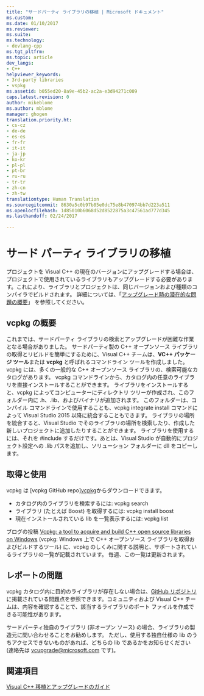 ```yaml
---
title: "サードパーティ ライブラリの移植 | Microsoft ドキュメント"
ms.custom: 
ms.date: 01/10/2017
ms.reviewer: 
ms.suite: 
ms.technology:
- devlang-cpp
ms.tgt_pltfrm: 
ms.topic: article
dev_langs:
- C++
helpviewer_keywords:
- 3rd-party libraries
- vspkg
ms.assetid: b055ed20-8a9e-45b2-ac2a-e3d94271c009
caps.latest.revision: 0
author: mikeblome
ms.author: mblome
manager: ghogen
translation.priority.ht:
- cs-cz
- de-de
- es-es
- fr-fr
- it-it
- ja-jp
- ko-kr
- pl-pl
- pt-br
- ru-ru
- tr-tr
- zh-cn
- zh-tw
translationtype: Human Translation
ms.sourcegitcommit: 8630a5c0b97b85e0dc75e8b470974bb7d223a511
ms.openlocfilehash: 1d85010b6068d52d8522875a3c47561ad777d345
ms.lasthandoff: 02/24/2017

---
```


# <a name="porting-third-party-libraries"></a>サード パーティ ライブラリの移植

プロジェクトを Visual C++ の現在のバージョンにアップグレードする場合は、プロジェクトで使用されているライブラリもアップグレードする必要があります。これにより、ライブラリとプロジェクトは、同じバージョンおよび種類のコンパイラでビルドされます。 詳細については、「[アップグレード時の潜在的な問題の概要](overview-of-potential-upgrade-issues-visual-cpp.md)」 を参照してください。 

## <a name="introducing-vcpkg"></a>vcpkg の概要
これまでは、サードパーティ ライブラリの検索とアップグレードが困難な作業となる場合がありました。 サードパーティ製の C++ オープンソース ライブラリの取得とリビルドを簡単にするために、Visual C++ チームは、**VC++ パッケージ ツール**または **vcpkg** と呼ばれるコマンドライン ツールを作成しました。 vcpkg には、多くの一般的な C++ オープンソース ライブラリの、検索可能なカタログがあります。 vcpkg コマンドラインから、カタログ内の任意のライブラリを直接インストールすることができます。 ライブラリをインストールすると、vcpkg によってコンピューターにディレクトリ ツリーが作成され、このフォルダー内に .h、.lib、およびバイナリが追加されます。 このフォルダーは、コンパイル コマンドラインで使用することも、vcpkg integrate install コマンドによって Visual Studio 2015 以降に統合することもできます。 ライブラリの場所を統合すると、Visual Studio でそのライブラリの場所を検索したり、作成した新しいプロジェクトに追加したりすることができます。 ライブラリを使用するには、それを #include するだけです。あとは、Visual Studio が自動的にプロジェクト設定への .lib パスを追加し、ソリューション フォルダーに dll をコピーします。

## <a name="acquisition-and-usage"></a>取得と使用

vcpkg は [vcpkg GitHub repo][vcpkg](https://github.com/Microsoft/vcpkg/)からダウンロードできます。

 - カタログ内のライブラリを検索するには: vcpkg search <LibName>
 - ライブラリ (たとえば Boost) を取得するには: vcpkg install boost
 - 現在インストールされている lib を一覧表示するには: vcpkg list

ブログの投稿 [Vcpkg: a tool to acquire and build C++ open source libraries on Windows](https://blogs.msdn.microsoft.com/vcblog/2016/09/19/vcpkg-a-tool-to-acquire-and-build-c-open-source-libraries-on-windows/) (vcpkg: Windows 上で C++ オープンソース ライブラリを取得およびビルドするツール) に、vcpkg のしくみに関する説明と、サポートされているライブラリの一覧が記載されています。 毎週、この一覧は更新されます。

## <a name="reporting-issues"></a>レポートの問題
vcpkg カタログ内に目的のライブラリが存在しない場合は、[GitHub リポジトリ](https://github.com/Microsoft/vcpkg/issues)に掲載されている問題点を参照できます。コミュニティおよび Visual C++ チームは、内容を確認することで、該当するライブラリのポート ファイルを作成できる可能性があります。

サードパーティ独自のライブラリ (非オープン ソース) の場合、ライブラリの製造元に問い合わせることをお勧めします。 ただし、使用する独自仕様の lib のうちアクセスできないものがあれば、どちらの lib であるかをお知らせください (連絡先は vcupgrade@microsoft.com です)。

  
## <a name="see-also"></a>関連項目  
 [Visual C++ 移植とアップグレードのガイド](visual-cpp-porting-and-upgrading-guide.md)


